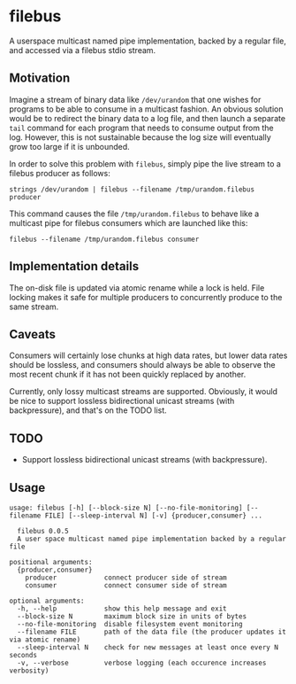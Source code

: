 # filebus

A userspace multicast named pipe implementation, backed by a regular
file, and accessed via a filebus stdio stream.

## Motivation

Imagine a stream of binary data like `/dev/urandom` that one wishes
for programs to be able to consume in a multicast fashion. An
obvious solution would be to redirect the binary data to a log file,
and then launch a separate `tail` command for each program that needs to
consume output from the log. However, this is not sustainable because
the log size will eventually grow too large if it is unbounded.

In order to solve this problem with `filebus`, simply pipe the live
stream to a filebus producer as follows:
```
strings /dev/urandom | filebus --filename /tmp/urandom.filebus producer
```

This command causes the file `/tmp/urandom.filebus` to behave like a
multicast pipe for filebus consumers which are launched like this:
```
filebus --filename /tmp/urandom.filebus consumer
```

## Implementation details

The on-disk file is updated via atomic rename while a lock is held.
File locking makes it safe for multiple producers to concurrently
produce to the same stream.

## Caveats

Consumers will certainly lose chunks at high data rates, but lower data
rates should be lossless, and consumers should always be able to observe
the most recent chunk if it has not been quickly replaced by another.

Currently, only lossy multicast streams are supported. Obviously, it
would be nice to support lossless bidirectional unicast streams (with
backpressure), and that's on the TODO list.

## TODO

* Support lossless bidirectional unicast streams (with backpressure).

## Usage
```
usage: filebus [-h] [--block-size N] [--no-file-monitoring] [--filename FILE] [--sleep-interval N] [-v] {producer,consumer} ...

  filebus 0.0.5
  A user space multicast named pipe implementation backed by a regular file

positional arguments:
  {producer,consumer}
    producer            connect producer side of stream
    consumer            connect consumer side of stream

optional arguments:
  -h, --help            show this help message and exit
  --block-size N        maximum block size in units of bytes
  --no-file-monitoring  disable filesystem event monitoring
  --filename FILE       path of the data file (the producer updates it via atomic rename)
  --sleep-interval N    check for new messages at least once every N seconds
  -v, --verbose         verbose logging (each occurence increases verbosity)
```

